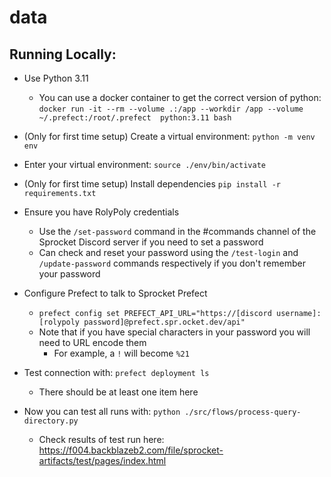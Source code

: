 # data


## Running Locally:
- Use Python 3.11
  - You can use a docker container to get the correct version of python: `docker run -it --rm --volume .:/app --workdir /app --volume ~/.prefect:/root/.prefect  python:3.11 bash`

- (Only for first time setup) Create a virtual environment: `python -m venv env`

- Enter your virtual environment: `source ./env/bin/activate`

- (Only for first time setup) Install dependencies `pip install -r requirements.txt`

- Ensure you have RolyPoly credentials
  - Use the `/set-password` command in the #commands channel of the Sprocket Discord server if you need to set a password
  - Can check and reset your password using the `/test-login` and `/update-password` commands respectively if you don't remember your password

- Configure Prefect to talk to Sprocket Prefect
  - `prefect config set PREFECT_API_URL="https://[discord username]:[rolypoly password]@prefect.spr.ocket.dev/api"`
  - Note that if you have special characters in your password you will need to URL encode them
    - For example, a `!` will become `%21`

- Test connection with: `prefect deployment ls`
  - There should be at least one item here

- Now you can test all runs with: `python ./src/flows/process-query-directory.py`
  - Check results of test run here: https://f004.backblazeb2.com/file/sprocket-artifacts/test/pages/index.html
